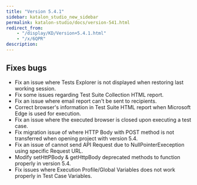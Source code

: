```yaml
---
title: "Version 5.4.1"
sidebar: katalon_studio_new_sidebar
permalink: katalon-studio/docs/version-541.html
redirect_from:
    - "/display/KD/Version+5.4.1.html"
    - "/x/6QPR"
description:
---
```

Fixes bugs
----------

*   Fix an issue where Tests Explorer is not displayed when restoring last working session.
*   Fix some issues regarding Test Suite Collection HTML report.
*   Fix an issue where email report can't be sent to recipients.
*   Correct browser's information in Test Suite HTML report when Microsoft Edge is used for execution.
*   Fix an issue where the executed browser is closed upon executing a test case.
*   Fix migration issue of where HTTP Body with POST method is not transferred when opening project with version 5.4.
*   Fix an issue of cannot send API Request due to NullPointerExeception using specific Request URL.
*   Modify setHttPBody & getHttpBody deprecated methods to function properly in version 5.4.
*   Fix issues where Execution Profile/Global Variables does not work properly in Test Case Variables.